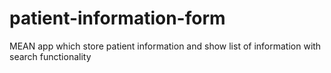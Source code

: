 # patient-information-form
MEAN app which store patient information and show list of information with search functionality
